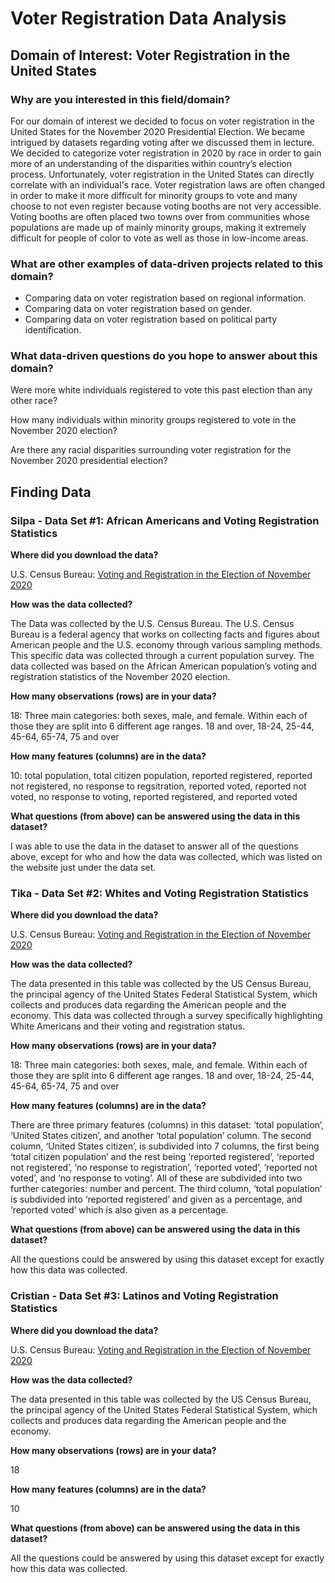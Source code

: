 # Voter Registration Data Analysis

## Domain of Interest: Voter Registration in the United States 

### Why are you interested in this field/domain? 
For our domain of interest we decided to focus on voter registration in the United States for the November 2020 Presidential Election. We became intrigued by datasets regarding voting after we discussed them in lecture. We decided to categorize voter registration in 2020 by race in order to gain more of an understanding of the disparities within country’s election process. Unfortunately, voter registration in the United States can directly correlate with an individual's race. Voter registration laws are often changed in order to make it more difficult for minority groups to vote and many choose to not even register because voting booths are not very accessible. Voting booths are often placed two towns over from communities whose populations are made up of mainly minority groups, making it extremely difficult for people of color to vote as well as those in low-income areas.

### What are other examples of data-driven projects related to this domain?

- Comparing data on voter registration based on regional information.
- Comparing data on voter registration based on gender.
- Comparing data on voter registration based on political party identification.


### What data-driven questions do you hope to answer about this domain? 

Were more white individuals registered to vote this past election than any other race? 

How many individuals within minority groups registered to vote in the November 2020 election?

Are there any racial disparities surrounding voter registration for the November 2020 presidential election? 

## Finding Data

### Silpa - Data Set #1: African Americans and Voting Registration Statistics

**Where did you download the data?** 

U.S. Census Bureau: [Voting and Registration in the Election of November 2020](https://www.census.gov/data/tables/time-series/demo/voting-and-registration/p20-585.html)

**How was the data collected?** 

The Data was collected by the  U.S. Census Bureau. The U.S. Census Bureau is a federal agency that works on collecting facts and figures about American people and the U.S. economy through various sampling methods. This specific data was collected through a current population survey. The data collected was based on the African American population’s voting and registration statistics of the November 2020 election.

**How many observations (rows) are in your data?** 

18: Three main categories: both sexes, male, and female. Within each of those they are split into 6 different age ranges. 18 and over, 18-24, 25-44, 45-64, 65-74, 75 and over

**How many features (columns) are in the data?**

10: total population, total citizen population, reported registered, reported not registered, no response to regsitration, reported voted, reported not voted, no response to voting, reported registered, and reported voted

**What questions (from above) can be answered using the data in this dataset?**

I was able to use the data in the dataset to answer all of the questions above, except for who and how the data was collected, which was listed on the website just under the data set. 

### Tika - Data Set #2: Whites and Voting Registration Statistics

**Where did you download the data?**

U.S. Census Bureau: [Voting and Registration in the Election of November 2020](https://www.census.gov/data/tables/time-series/demo/voting-and-registration/p20-585.html)

**How was the data collected?**

The data presented in this table was collected by the US Census Bureau, the principal agency of the United States Federal Statistical System, which collects and produces data regarding the American people and the economy. This data was collected through a survey specifically highlighting White Americans and their voting and registration status.

**How many observations (rows) are in your data?** 

18: Three main categories: both sexes, male, and female. Within each of those they are split into 6 different age ranges. 18 and over, 18-24, 25-44, 45-64, 65-74, 75 and over

**How many features (columns) are in the data?**

There are three primary features (columns) in this dataset: ‘total population’, ‘United States citizen’, and another ‘total population’ column. The second column, ‘United States citizen’, is subdivided into 7 columns, the first being ‘total citizen population’ and the rest being ‘reported registered’, ‘reported not registered’, ‘no response to registration’, ‘reported voted’, ‘reported not voted’, and ‘no response to voting’. All of these are subdivided into two further categories: number and percent. The third column, ‘total population’ is subdivided into ‘reported registered’ and given as a percentage, and ‘reported voted’ which is also given as a percentage. 


**What questions (from above) can be answered using the data in this dataset?**

All the questions could be answered by using this dataset except for exactly how this data was collected.



### Cristian - Data Set #3: Latinos and Voting Registration Statistics

**Where did you download the data?**

U.S. Census Bureau: [Voting and Registration in the Election of November 2020](https://www.census.gov/data/tables/time-series/demo/voting-and-registration/p20-585.html)

**How was the data collected?**

The data presented in this table was collected by the US Census Bureau, the principal agency of the United States Federal Statistical System, which collects and produces data regarding the American people and the economy.

**How many observations (rows) are in your data?** 

18

**How many features (columns) are in the data?**
 
 10

**What questions (from above) can be answered using the data in this dataset?**

All the questions could be answered by using this dataset except for exactly how this data was collected.






